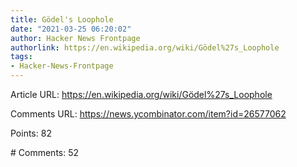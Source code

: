 ```yaml
---
title: Gödel's Loophole
date: "2021-03-25 06:20:02"
author: Hacker News Frontpage
authorlink: https://en.wikipedia.org/wiki/Gödel%27s_Loophole
tags:
- Hacker-News-Frontpage
---
```


<p>Article URL: <a href="https://en.wikipedia.org/wiki/Gödel%27s_Loophole">https://en.wikipedia.org/wiki/Gödel%27s_Loophole</a></p>
<p>Comments URL: <a href="https://news.ycombinator.com/item?id=26577062">https://news.ycombinator.com/item?id=26577062</a></p>
<p>Points: 82</p>
<p># Comments: 52</p>
